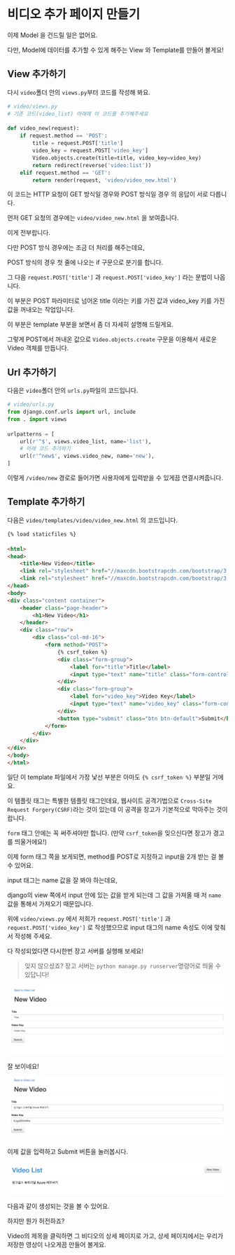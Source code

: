 # 비디오 추가 페이지 만들기

이제 Model 을 건드릴 일은 없어요.

다만, Model에 데이터를 추가할 수 있게 해주는 View 와 Template를 만들어 볼게요!

## View 추가하기

다시 `video`폴더 안의 `views.py`부터 코드를 작성해 봐요.

```python
# video/views.py
# 기존 코드(video_list) 아래에 이 코드를 추가해주세요

def video_new(request):
    if request.method == 'POST':
        title = request.POST['title']
        video_key = request.POST['video_key']
        Video.objects.create(title=title, video_key=video_key)
        return redirect(reverse('video:list'))
    elif request.method == 'GET':
        return render(request, 'video/video_new.html')
```

이 코드는 HTTP 요청이 GET 방식일 경우와 POST 방식일 경우 의 응답이 서로 다릅니다.

먼저 GET 요청의 경우에는 `video/video_new.html` 을 보여줍니다.

이게 전부랍니다.

다만 POST 방식 경우에는 조금 더 처리를 해주는데요,

POST 방식의 경우 첫 줄에 나오는 if 구문으로 분기를 합니다.

그 다음 `request.POST['title']` 과 `request.POST['video_key']` 라는 문법이 나옵니다.

이 부분은 POST 파라미터로 넘어온 title 이라는 키를 가진 값과 video\_key 키를 가진 값을 꺼내오는 작업입니다.

이 부분은 template 부분을 보면서 좀 더 자세히 설명해 드릴게요.

그렇게 POST에서 꺼내온 값으로 `Video.objects.create` 구문을 이용해서 새로운 Video 객체를 만듭니다.

## Url 추가하기

다음은 `video`폴더 안의 `urls.py`파일의 코드입니다.

```python
# video/urls.py
from django.conf.urls import url, include
from . import views

urlpatterns = [
    url(r'^$', views.video_list, name='list'),
    # 아래 코드 추가하기
    url(r'^new$', views.video_new, name='new'),
]
```

이렇게 `/video/new` 경로로 들어가면 사용자에게 입력받을 수 있게끔 연결시켜줍니다.

## Template 추가하기

다음은 `video/templates/video/video_new.html` 의 코드입니다.

```html
{% load staticfiles %}

<html>
<head>
    <title>New Video</title>
    <link rel="stylesheet" href="//maxcdn.bootstrapcdn.com/bootstrap/3.2.0/css/bootstrap.min.css">
    <link rel="stylesheet" href="//maxcdn.bootstrapcdn.com/bootstrap/3.2.0/css/bootstrap-theme.min.css">
</head>
<body>
<div class="content container">
    <header class="page-header">
        <h1>New Video</h1>
    </header>
    <div class="row">
        <div class="col-md-16">
            <form method="POST">
                {% csrf_token %}
                <div class="form-group">
                    <label for="title">Title</label>
                    <input type="text" name="title" class="form-control" id="title" placeholder="Title">
                </div>
                <div class="form-group">
                    <label for="video_key">Video Key</label>
                    <input type="text" name="video_key" class="form-control" id="video_key" placeholder="Video Key">
                </div>
                <button type="submit" class="btn btn-default">Submit</button>
            </form>
        </div>
    </div>
</div>
</body>
</html>
```

일단 이 template 파일에서 가장 낯선 부분은 아마도 `{% csrf_token %}` 부분일 거에요.

이 템플릿 태그는 특별한 템플릿 태그인데요, 웹사이트 공격기법으로 `Cross-Site Request Forgery(CSRF)`라는 것이 있는데 이 공격을 장고가 기본적으로 막아주는 것이랍니다.

`form` 태그 안에는 꼭 써주셔야만 합니다. (만약 `csrf_token`을 잊으신다면 장고가 경고를 띄울거에요!)

이제 form 태그 쪽을 보게되면, method를 POST로 지정하고 input을 2개 받는 걸 볼 수 있어요.

input 태그는 name 값을 잘 봐야 하는데요,

django의 view 쪽에서 input 안에 있는 값을 받게 되는데 그 값을 가져올 때 저 `name` 값을 통해서 가져오기 때문입니다.

위에 `video/views.py` 에서 저희가 `request.POST['title']` 과 `request.POST['video_key']` 로 작성했으므로 input 태그의 name 속성도 이에 맞춰서 작성해 주세요.

다 작성되었다면 다시한번 장고 서버를 실행해 보세요!

> 잊지 않으셨죠? 장고 서버는 `python manage.py runserver`명령어로 띄울 수 있답니다!

![](/assets/void-new-video.png)

잘 보이네요!

![](/assets/fill-input-new-video.png)

이제 값을 입력하고 Submit 버튼을 눌러봅시다.

![](/assets/complete-video-list.png)

다음과 같이 생성되는 것을 볼 수 있어요.

하지만 뭔가 허전하죠?

Video의 제목을 클릭하면 그 비디오의 상세 페이지로 가고, 상세 페이지에서는 우리가 저장한 영상이 나오게끔 만들어 볼게요.
